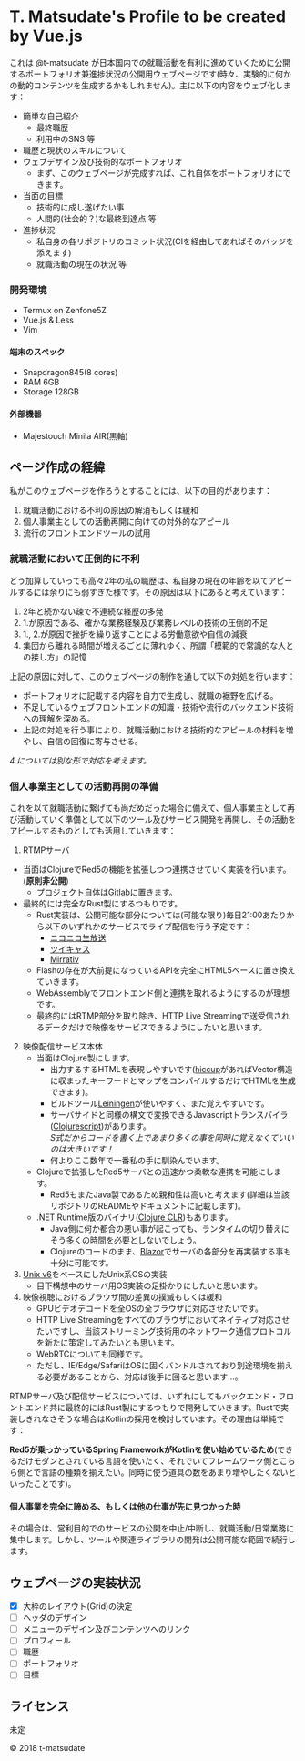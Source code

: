 T. Matsudate's Profile to be created by Vue.js
===

これは @t-matsudate が日本国内での就職活動を有利に進めていくために公開するポートフォリオ兼進捗状況の公開用ウェブページです(時々、実験的に何かの動的コンテンツを生成するかもしれません)。主に以下の内容をウェブ化します：

* 簡単な自己紹介
  * 最終職歴
  * 利用中のSNS 等
* 職歴と現状のスキルについて
* ウェブデザイン及び技術的なポートフォリオ
  * まず、このウェブページが完成すれば、これ自体をポートフォリオにできます。
* 当面の目標
  * 技術的に成し遂げたい事
  * 人間的(社会的？)な最終到達点 等
* 進捗状況
  * 私自身の各リポジトリのコミット状況(CIを経由してあればそのバッジを添えます)
  * 就職活動の現在の状況 等

### 開発環境

* Termux on Zenfone5Z
* Vue.js & Less
* Vim

#### 端末のスペック

* Snapdragon845(8 cores)
* RAM 6GB
* Storage 128GB

#### 外部機器

* Majestouch Minila AIR(黒軸)

ページ作成の経緯
---

私がこのウェブページを作ろうとすることには、以下の目的があります：

1. 就職活動における不利の原因の解消もしくは緩和
2. 個人事業主としての活動再開に向けての対外的なアピール
3. 流行のフロントエンドツールの試用

### 就職活動において圧倒的に不利

どう加算していっても高々2年の私の職歴は、私自身の現在の年齢を以てアピールするには余りにも弱すぎた様です。その原因は以下にあると考えています：

1. 2年と続かない疎で不連続な経歴の多発
2. 1.が原因である、確かな業務経験及び業務レベルの技術の圧倒的不足
3. 1., 2.が原因で挫折を繰り返すことによる労働意欲や自信の減衰
4. 集団から離れる時間が増えるごとに薄れゆく、所謂「模範的で常識的な人との接し方」の記憶

上記の原因に対して、このウェブページの制作を通して以下の対処を行います：

* ポートフォリオに記載する内容を自力で生成し、就職の裾野を広げる。
* 不足しているウェブフロントエンドの知識・技術や流行のバックエンド技術への理解を深める。
* 上記の対処を行う事により、就職活動における技術的なアピールの材料を増やし、自信の回復に寄与させる。

*4.については別な形で対応を考えます。*

### 個人事業主としての活動再開の準備

これを以て就職活動に繋げても尚だめだった場合に備えて、個人事業主として再び活動していく準備として以下のツール及びサービス開発を再開し、その活動をアピールするものとしても活用していきます：

1. RTMPサーバ
  * 当面はClojureでRed5の機能を拡張しつつ連携させていく実装を行います。(**原則非公開**)
    * プロジェクト自体は[Gitlab](https://gitlab.com)に置きます。
  * 最終的には完全なRust製にするつもりです。
    * Rust実装は、公開可能な部分については(可能な限り)毎日21:00あたりから以下のいずれかのサービスでライブ配信を行う予定です：
      * [ニコニコ生放送](http://live.nicovideo.jp)
      * [ツイキャス](https://twitcasting.tv)
      * [Mirrativ](https://www.mirrativ.com)
    * Flashの存在が大前提になっているAPIを完全にHTML5ベースに置き換えていきます。
    * WebAssemblyでフロントエンド側と連携を取れるようにするのが理想です。
    * 最終的にはRTMP部分を取り除き、HTTP Live Streamingで送受信されるデータだけで映像をサービスできるようにしたいと思います。
2. 映像配信サービス本体
   * 当面はClojure製にします。
     * 出力するするHTMLを表現しやすいです([hiccup](https://github.com/weavejester/hiccup)があればVector構造に収まったキーワードとマップをコンパイルするだけでHTMLを生成できます)。
     * ビルドツール[Leiningen](https://github.com/technomancy/leiningen)が使いやすく、また覚えやすいです。
     * サーバサイドと同様の構文で変換できるJavascriptトランスパイラ([Clojurescript](https://clojurescript.org))があります。  
     *S式だからコードを書く上であまり多くの事を同時に覚えなくていいのは大きいです！*
     * 何よりここ数年で一番私の手に馴染んでいます。
   * Clojureで拡張したRed5サーバとの迅速かつ柔軟な連携を可能にします。
     * Red5もまたJava製であるため親和性は高いと考えます(詳細は当該リポジトリのREADMEやドキュメントに記載します)。
   * .NET Runtime版のバイナリ([Clojure CLR](https://clojure.org/about/clojureclr))もあります。
     * Java側に何か都合の悪い事が起こっても、ランタイムの切り替えにそう多くの時間を必要としないでしょう。
     * Clojureのコードのまま、[Blazor](https://github.com/aspnet/Blazor)でサーバの各部分を再実装する事も十分に可能です。
3. [Unix v6](https://github.com/mit-pdos/xv6-public)をベースにしたUnix系OSの実装
   * 目下構想中のサーバ用OS実装の足掛かりにしたいと思います。
4. 映像視聴におけるブラウザ間の差異の撲滅もしくは緩和
   * GPUビデオデコードを全OSの全ブラウザに対応させたいです。
   * HTTP Live Streamingをすべてのブラウザにおいてネイティブ対応させたいですし、当該ストリーミング技術用のネットワーク通信プロトコルを新たに策定してみたいとも思います。
   * WebRTCについても同様です。
   * ただし、IE/Edge/SafariはOSに固くバンドルされており別途環境を揃える必要があることから、対応は後手に回ると思います…。

RTMPサーバ及び配信サービスについては、いずれにしてもバックエンド・フロントエンド共に最終的にはRust製にするつもりで開発していきます。Rustで実装しきれなさそうな場合はKotlinの採用を検討しています。その理由は単純です：

**Red5が乗っかっているSpring FrameworkがKotlinを使い始めているため**(できるだけモダンとされている言語を使いたく、それでいてフレームワーク側とこちら側とで言語の種類を揃えたい。同時に使う道具の数をあまり増やしたくないといったことです)。

#### 個人事業を完全に諦める、もしくは他の仕事が先に見つかった時

その場合は、営利目的でのサービスの公開を中止/中断し、就職活動/日常業務に集中します。しかし、ツールや関連ライブラリの開発は公開可能な範囲で続行します。

ウェブページの実装状況
---

* [x] 大枠のレイアウト(Grid)の決定
* [ ] ヘッダのデザイン
* [ ] メニューのデザイン及びコンテンツへのリンク
* [ ] プロフィール
* [ ] 職歴
* [ ] ポートフォリオ
* [ ] 目標

ライセンス
---

未定

&copy; 2018 t-matsudate
